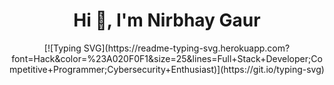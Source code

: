 <h1 align="center">Hi 👋, I'm Nirbhay Gaur</h1>

<div align="center">
  <span>
  [![Typing SVG](https://readme-typing-svg.herokuapp.com?font=Hack&color=%23A020F0F1&size=25&lines=Full+Stack+Developer;Competitive+Programmer;Cybersecurity+Enthusiast)](https://git.io/typing-svg)
  </span>
</div>


